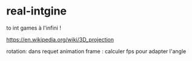 # real-intgine
to int games à l'infini !

https://en.wikipedia.org/wiki/3D_projection



rotation: dans requet animation frame : calculer fps pour adapter l'angle